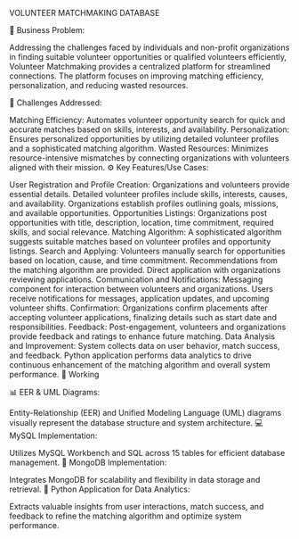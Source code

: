 VOLUNTEER MATCHMAKING DATABASE

:handshake: Business Problem:

Addressing the challenges faced by individuals and non-profit organizations in finding suitable volunteer opportunities or qualified volunteers efficiently, Volunteer Matchmaking provides a centralized platform for streamlined connections. The platform focuses on improving matching efficiency, personalization, and reducing wasted resources.

:dart: Challenges Addressed:

Matching Efficiency:
Automates volunteer opportunity search for quick and accurate matches based on skills, interests, and availability.
Personalization:
Ensures personalized opportunities by utilizing detailed volunteer profiles and a sophisticated matching algorithm.
Wasted Resources:
Minimizes resource-intensive mismatches by connecting organizations with volunteers aligned with their mission.
:gear: Key Features/Use Cases:

User Registration and Profile Creation:
Organizations and volunteers provide essential details.
Detailed volunteer profiles include skills, interests, causes, and availability.
Organizations establish profiles outlining goals, missions, and available opportunities.
Opportunities Listings:
Organizations post opportunities with title, description, location, time commitment, required skills, and social relevance.
Matching Algorithm:
A sophisticated algorithm suggests suitable matches based on volunteer profiles and opportunity listings.
Search and Applying:
Volunteers manually search for opportunities based on location, cause, and time commitment.
Recommendations from the matching algorithm are provided.
Direct application with organizations reviewing applications.
Communication and Notifications:
Messaging component for interaction between volunteers and organizations.
Users receive notifications for messages, application updates, and upcoming volunteer shifts.
Confirmation:
Organizations confirm placements after accepting volunteer applications, finalizing details such as start date and responsibilities.
Feedback:
Post-engagement, volunteers and organizations provide feedback and ratings to enhance future matching.
Data Analysis and Improvement:
System collects data on user behavior, match success, and feedback.
Python application performs data analytics to drive continuous enhancement of the matching algorithm and overall system performance.
:art: Working

:bar_chart: EER & UML Diagrams:

Entity-Relationship (EER) and Unified Modeling Language (UML) diagrams visually represent the database structure and system architecture.
:computer: MySQL Implementation:

Utilizes MySQL Workbench and SQL across 15 tables for efficient database management.
:open_book: MongoDB Implementation:

Integrates MongoDB for scalability and flexibility in data storage and retrieval.
:snake: Python Application for Data Analytics:

Extracts valuable insights from user interactions, match success, and feedback to refine the matching algorithm and optimize system performance.
